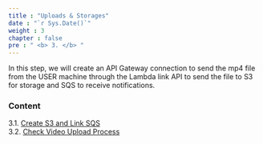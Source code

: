 ```yaml
---
title : "Uploads & Storages"
date : "`r Sys.Date()`"
weight : 3
chapter : false
pre : " <b> 3. </b> "
---
```


In this step, we will create an API Gateway connection to send the mp4 file from the USER machine through the Lambda link API to send the file to S3 for storage and SQS to receive notifications.

### Content
3.1. [Create S3 and Link SQS](3.1-Create-S3-and-Link-SQS/) \
3.2. [Check Video Upload Process](3.2-Check-Video-Upload-Process/)